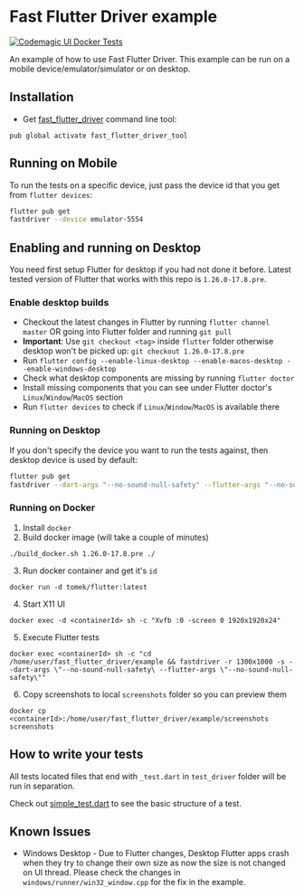 # Fast Flutter Driver example

[![Codemagic UI Docker Tests](https://api.codemagic.io/apps/5f4fcc8d9c731164dfcaf6e4/flutter-driver-example/status_badge.svg)](https://codemagic.io/apps/5f4fcc8d9c731164dfcaf6e4/flutter-driver-example/latest_build)


An example of how to use Fast Flutter Driver.
This example can be run on a mobile device/emulator/simulator or on desktop.

## Installation
- Get [fast_flutter_driver][fast_flutter_driver] command line tool:
```shell script
pub global activate fast_flutter_driver_tool
```

## Running on Mobile
To run the tests on a specific device, just pass the device id that you get from `flutter devices`:
```bash
flutter pub get
fastdriver --device emulator-5554
```

## Enabling and running on Desktop
You need first setup Flutter for desktop if you had not done it before.
Latest tested version of Flutter that works with this repo is `1.26.0-17.8.pre`.

### Enable desktop builds

* Checkout the latest changes in Flutter by running `flutter channel master` OR going into Flutter folder and running `git pull`
* **Important**: Use `git checkout <tag>` inside `flutter` folder otherwise desktop won't be picked up: `git checkout 1.26.0-17.8.pre`
* Run `flutter config --enable-linux-desktop --enable-macos-desktop --enable-windows-desktop`
* Check what desktop components are missing by running `flutter doctor`
* Install missing components that you can see under Flutter doctor's  `Linux`/`Window`/`MacOS` section
* Run `flutter devices` to check if `Linux`/`Window`/`MacOS` is available there


### Running on Desktop
If you don't specify the device you want to run the tests against, then desktop device is used by default:
```bash
flutter pub get
fastdriver --dart-args "--no-sound-null-safety" --flutter-args "--no-sound-null-safety"
```


### Running on Docker
1) Install `docker`
2) Build docker image (will take a couple of minutes)
```
./build_docker.sh 1.26.0-17.8.pre ./
```
3) Run docker container and get it's `id`
```
docker run -d tomek/flutter:latest
```
4) Start X11 UI
```
docker exec -d <containerId> sh -c "Xvfb :0 -screen 0 1920x1920x24"
```
5) Execute Flutter tests
```
docker exec <containerId> sh -c "cd /home/user/fast_flutter_driver/example && fastdriver -r 1300x1000 -s --dart-args \"--no-sound-null-safety\ --flutter-args \"--no-sound-null-safety\""
```
6) Copy screenshots to local `screenshots` folder so you can preview them
```
docker cp <containerId>:/home/user/fast_flutter_driver/example/screenshots screenshots
```



## How to write your tests
All tests located files that end with `_test.dart` in `test_driver` folder will be run in separation.

Check out [simple_test.dart][simple_test] to see the basic structure of a test.

## Known Issues
* Windows Desktop - Due to Flutter changes, Desktop Flutter apps crash when they try to change their own size as now the size is not changed on UI thread.
Please check the changes in `windows/runner/win32_window.cpp` for the fix in the example.

[fast_flutter_driver]: https://github.com/tomaszpolanski/fast_flutter_driver
[simple_test]: test_driver/simple_test.dart